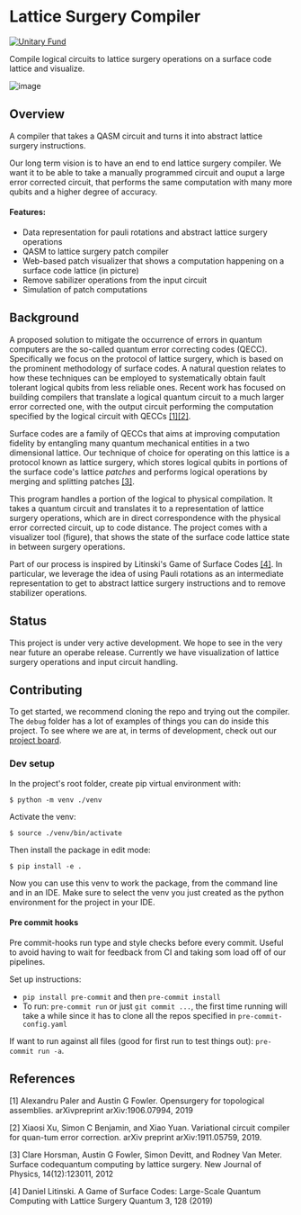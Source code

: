 # Lattice Surgery Compiler
[![Unitary Fund](https://img.shields.io/badge/Supported%20By-UNITARY%20FUND-brightgreen.svg?style=for-the-badge)](http://unitary.fund)

Compile logical circuits to lattice surgery operations on a surface code lattice and visualize.

![image](https://user-images.githubusercontent.com/36427091/104856854-98ca5600-58c9-11eb-9599-286c1d5a4736.png)

## Overview
A compiler that takes a QASM circuit and turns it into abstract lattice surgery instructions.

Our long term vision is to have an end to end lattice surgery compiler. We want it to be able to take a manually programmed circuit and ouput a large error corrected circuit, that performs the same computation with many more qubits and a higher degree of accuracy.

#### Features:
* Data representation for pauli rotations and abstract lattice surgery operations
* QASM to lattice surgery patch compiler 
* Web-based patch visualizer that shows a computation happening on a surface code lattice (in picture)
* Remove sabilizer operations from the input circuit
* Simulation of patch computations

## Background 
A proposed solution to mitigate the occurrence of errors in quantum computers are the so-called quantum error correcting codes (QECC). Specifically we focus on the protocol of lattice surgery, which is based on the prominent methodology of surface codes. A natural question relates to how these techniques can be employed to systematically obtain fault tolerant logical qubits from less reliable ones. Recent work has focused on building compilers that translate a logical quantum circuit to a much larger error corrected one, with the output circuit performing the computation specified by the logical circuit with QECCs [[1]](#1)[[2]](#2). 

Surface codes are a family of QECCs that aims at improving computation fidelity by entangling many quantum mechanical entities in a two dimensional lattice. Our technique of choice for operating on this lattice is a protocol known as lattice surgery, which stores logical qubits in portions of the surface code's lattice *patches* and performs logical operations by merging and splitting patches [[3]](#3).

This program handles a portion of the logical to physical compilation. It takes a quantum circuit and translates it to a representation of lattice surgery operations, which are in direct correspondence with the physical error corrected circuit, up to code distance. The project comes with a visualizer tool (figure), that shows the state of the surface code lattice state in between surgery operations.

Part of our process is inspired by Litinski's Game of Surface Codes [[4]](#4). In particular, we leverage the idea of using Pauli rotations as an intermediate representation to get to abstract lattice surgery instructions and to remove stabilizer operations.

## Status
This project is under very active development. We hope to see in the very near future an operabe release. Currently we have visualization of lattice surgery operations and input circuit handling.

## Contributing
To get started, we recommend cloning the repo and trying out the compiler. The `debug` folder has a lot of examples of things you can do inside this project. To see where we are at, in terms of development, check out our [project board](https://github.com/orgs/latticesurgery-com/projects/1).

### Dev setup
In the project's root folder, create pip virtual environment with: 

`$ python -m venv ./venv`

Activate the venv:

`$ source ./venv/bin/activate`

Then install the package in edit mode:

`$ pip install -e .`

Now you can use this venv to work the package, from the command line and in an IDE. Make sure to select the venv you just created as the python environment for the project in your IDE.

#### Pre commit hooks
 Pre commit-hooks run type and style checks before every commit. Useful to avoid having to wait for feedback from CI and taking som load off of our pipelines.

Set up instructions:
* `pip install pre-commit` and then `pre-commit install` 
* To run: `pre-commit run` or just `git commit ...`, the first time running will take a while since it has to clone all the repos specified in `pre-commit-config.yaml`

If want to run against all files (good for first run to test things out): `pre-commit run -a`. 



## References
<a id="1">[1]</a> 
Alexandru Paler and Austin G Fowler. 
Opensurgery for topological assemblies.
arXivpreprint arXiv:1906.07994, 2019

<a id="2">[2]</a> 
Xiaosi Xu, Simon C Benjamin, and Xiao Yuan.
Variational circuit compiler for quan-tum error correction.
arXiv preprint arXiv:1911.05759, 2019.

<a id="3">[3]</a> 
Clare Horsman, Austin G Fowler, Simon Devitt, and Rodney Van Meter.
Surface codequantum computing by lattice surgery.
New Journal of Physics, 14(12):123011, 2012

<a id="4">[4]</a> 
Daniel Litinski.
A Game of Surface Codes: Large-Scale Quantum Computing with Lattice Surgery
Quantum 3, 128 (2019)
